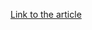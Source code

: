[Link to the article](https://raw.githubusercontent.com/sophoslabs/IoCs/master/crimson_palace_prior_intrusions.csv)
